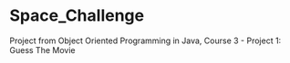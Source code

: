 # Space_Challenge
Project from Object Oriented Programming in Java, Course 3 - Project 1: Guess The Movie
